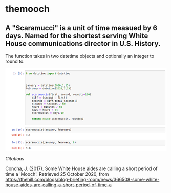 # themooch

## A "Scaramucci" is a unit of time measued by 6 days. Named for the shortest serving White House communications director in U.S. History.  


The function takes in two datetime objects and optionally an integer to round to. 

![code demo](images/codeDemo.png)





_Citations_

Concha, J. (2017). Some White House aides are calling a short period of time a 'Mooch'. Retrieved 25 October 2020, from https://thehill.com/blogs/blog-briefing-room/news/366508-some-white-house-aides-are-calling-a-short-period-of-time-a